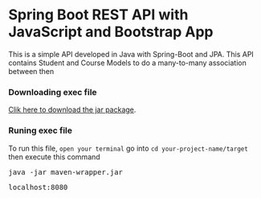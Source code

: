 # Spring Boot REST API with JavaScript and Bootstrap App
This is a simple API developed in Java with Spring-Boot and JPA. This API contains Student and Course Models to do a many-to-many association between then

### Downloading exec file
[Clik here to download the jar package](https://github.com/Vicente-jpro/SimpleAPI/blob/main/.mvn/wrapper/maven-wrapper.jar).

### Runing exec file
To run this file, `open your terminal` go into `cd your-project-name/target` then execute this command
<pre>java -jar maven-wrapper.jar</pre>

 <pre>localhost:8080 </pre>
